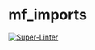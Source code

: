# mf_imports

[![Super-Linter](https://github.com/marciovsrocha/mf_imports_api/actions/workflows/supert_linter.yml/badge.svg)](https://github.com/marketplace/actions/super-linter)  
